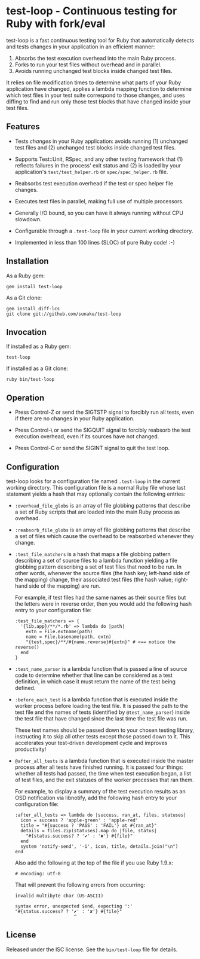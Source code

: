 test-loop - Continuous testing for Ruby with fork/eval
======================================================

test-loop is a fast continuous testing tool for Ruby that automatically
detects and tests changes in your application in an efficient manner:

1. Absorbs the test execution overhead into the main Ruby process.
2. Forks to run your test files without overhead and in parallel.
3. Avoids running unchanged test blocks inside changed test files.

It relies on file modification times to determine what parts of your Ruby
application have changed, applies a lambda mapping function to determine which
test files in your test suite correspond to those changes, and uses diffing to
find and run only those test blocks that have changed inside your test files.


Features
--------

* Tests *changes* in your Ruby application: avoids running (1) unchanged
  test files and (2) unchanged test blocks inside changed test files.

* Supports Test::Unit, RSpec, and any other testing framework that (1)
  reflects failures in the process' exit status and (2) is loaded by your
  application's `test/test_helper.rb` or `spec/spec_helper.rb` file.

* Reabsorbs test execution overhead if the test or spec helper file changes.

* Executes test files in parallel, making full use of multiple processors.

* Generally I/O bound, so you can have it always running without CPU slowdown.

* Configurable through a `.test-loop` file in your current working directory.

* Implemented in less than 100 lines (SLOC) of pure Ruby code! :-)


Installation
------------

As a Ruby gem:

    gem install test-loop

As a Git clone:

    gem install diff-lcs
    git clone git://github.com/sunaku/test-loop


Invocation
----------

If installed as a Ruby gem:

    test-loop

If installed as a Git clone:

    ruby bin/test-loop


Operation
---------

* Press Control-Z or send the SIGTSTP signal to forcibly run all
  tests, even if there are no changes in your Ruby application.

* Press Control-\ or send the SIGQUIT signal to forcibly reabsorb
  the test execution overhead, even if its sources have not changed.

* Press Control-C or send the SIGINT signal to quit the test loop.


Configuration
-------------

test-loop looks for a configuration file named `.test-loop` in the current
working directory.  This configuration file is a normal Ruby file whose last
statement yields a hash that may optionally contain the following entries:

* `:overhead_file_globs` is an array of file globbing patterns that describe a
  set of Ruby scripts that are loaded into the main Ruby process as overhead.

* `:reabsorb_file_globs` is an array of file globbing patterns that describe a
  set of files which cause the overhead to be reabsorbed whenever they change.

* `:test_file_matchers` is a hash that maps a file globbing pattern
  describing a set of source files to a lambda function yielding a file
  globbing pattern describing a set of test files that need to be run.  In
  other words, whenever the source files (the hash key; left-hand side of the
  mapping) change, their associated test files (the hash value; right-hand
  side of the mapping) are run.

  For example, if test files had the same names as their source files but the
  letters were in reverse order, then you would add the following hash entry
  to your configuration file:

      :test_file_matchers => {
        '{lib,app}/**/*.rb' => lambda do |path|
          extn = File.extname(path)
          name = File.basename(path, extn)
          "{test,spec}/**/#{name.reverse}#{extn}" # <== notice the reverse()
        end
      }

* `:test_name_parser` is a lambda function that is passed a line of source
  code to determine whether that line can be considered as a test definition,
  in which case it must return the name of the test being defined.

* `:before_each_test` is a lambda function that is executed inside the worker
  process before loading the test file.  It is passed the path to the test
  file and the names of tests (identified by `@test_name_parser`) inside the
  test file that have changed since the last time the test file was run.

  These test names should be passed down to your chosen testing library,
  instructing it to skip all other tests except those passed down to it.  This
  accelerates your test-driven development cycle and improves productivity!

* `@after_all_tests` is a lambda function that is executed inside the master
  process after all tests have finished running.  It is passed four things:
  whether all tests had passed, the time when test execution began, a list of
  test files, and the exit statuses of the worker processes that ran them.

  For example, to display a summary of the test execution results as an OSD
  notification via libnotify, add the following hash entry to your
  configuration file:

      :after_all_tests => lambda do |success, ran_at, files, statuses|
        icon = success ? 'apple-green' : 'apple-red'
        title = "#{success ? 'PASS' : 'FAIL'} at #{ran_at}"
        details = files.zip(statuses).map do |file, status|
          "#{status.success? ? '✔' : '✘'} #{file}"
        end
        system 'notify-send', '-i', icon, title, details.join("\n")
      end

  Also add the following at the top of the file if you use Ruby 1.9.x:

      # encoding: utf-8

  That will prevent the following errors from occurring:

      invalid multibyte char (US-ASCII)

      syntax error, unexpected $end, expecting ':'
      "#{status.success? ? '✔' : '✘'} #{file}"
                            ^


License
-------

Released under the ISC license.  See the `bin/test-loop` file for details.
